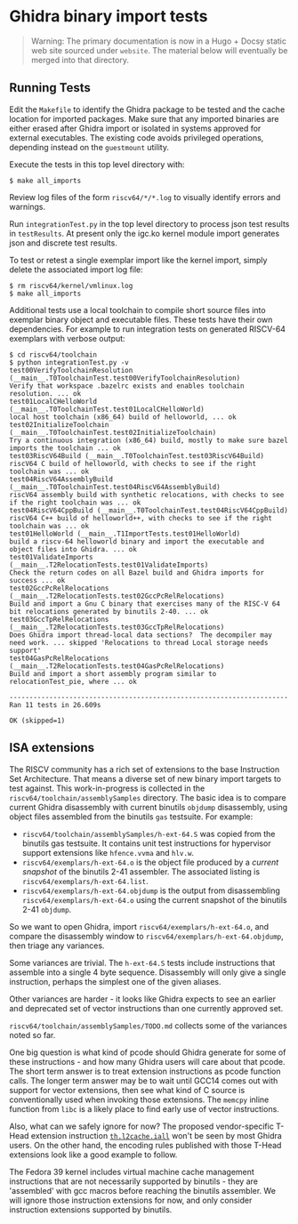 # Ghidra binary import tests

>Warning: The primary documentation is now in a Hugo + Docsy static web site sourced under `website`.  The material below
>         will eventually be merged into that directory.

## Running Tests

Edit the `Makefile` to identify the Ghidra package to be tested and the cache location for imported packages.
Make sure that any imported binaries are either erased after Ghidra import or isolated in systems approved for
external executables.  The existing code avoids privileged operations, depending instead on the `guestmount` utility.

Execute the tests in this top level directory with:

```console
$ make all_imports
```

Review log files of the form `riscv64/*/*.log` to visually identify errors and warnings.

Run `integrationTest.py` in the top level directory to process json test results in `testResults`.  At present
only the igc.ko kernel module import generates json and discrete test results.

To test or retest a single exemplar import like the kernel import, simply delete the associated import log file:

```console
$ rm riscv64/kernel/vmlinux.log
$ make all_imports
```

Additional tests use a local toolchain to compile short source files into exemplar binary object and executable files.
These tests have their own dependencies.  For example to run integration tests on generated RISCV-64 exemplars with verbose output:

```console
$ cd riscv64/toolchain
$ python integrationTest.py -v
test00VerifyToolchainResolution (__main__.T0ToolchainTest.test00VerifyToolchainResolution)
Verify that workspace .bazelrc exists and enables toolchain resolution. ... ok
test01LocalCHelloWorld (__main__.T0ToolchainTest.test01LocalCHelloWorld)
local host toolchain (x86_64) build of helloworld, ... ok
test02InitializeToolchain (__main__.T0ToolchainTest.test02InitializeToolchain)
Try a continuous integration (x86_64) build, mostly to make sure bazel imports the toolchain ... ok
test03RiscV64Build (__main__.T0ToolchainTest.test03RiscV64Build)
riscV64 C build of helloworld, with checks to see if the right toolchain was ... ok
test04RiscV64AssemblyBuild (__main__.T0ToolchainTest.test04RiscV64AssemblyBuild)
riscV64 assembly build with synthetic relocations, with checks to see if the right toolchain was ... ok
test04RiscV64CppBuild (__main__.T0ToolchainTest.test04RiscV64CppBuild)
riscV64 C++ build of helloworld++, with checks to see if the right toolchain was ... ok
test01HelloWorld (__main__.T1ImportTests.test01HelloWorld)
build a riscv-64 helloworld binary and import the executable and object files into Ghidra. ... ok
test01ValidateImports (__main__.T2RelocationTests.test01ValidateImports)
Check the return codes on all Bazel build and Ghidra imports for success ... ok
test02GccPcRelRelocations (__main__.T2RelocationTests.test02GccPcRelRelocations)
Build and import a Gnu C binary that exercises many of the RISC-V 64 bit relocations generated by binutils 2-40. ... ok
test03GccTpRelRelocations (__main__.T2RelocationTests.test03GccTpRelRelocations)
Does Ghidra import thread-local data sections?  The decompiler may need work. ... skipped 'Relocations to thread Local storage needs support'
test04GasPcRelRelocations (__main__.T2RelocationTests.test04GasPcRelRelocations)
Build and import a short assembly program similar to relocationTest_pie, where ... ok

----------------------------------------------------------------------
Ran 11 tests in 26.609s

OK (skipped=1)
```

## ISA extensions

The RISCV community has a rich set of extensions to the base Instruction Set Architecture.  That means a diverse set
of new binary import targets to test against.  This work-in-progress is collected in the `riscv64/toolchain/assemblySamples` directory.
The basic idea is to compare current Ghidra disassembly with current binutils `objdump` disassembly, using object files
assembled from the binutils `gas` testsuite.  For example:

* `riscv64/toolchain/assemblySamples/h-ext-64.S` was copied from the binutils gas testsuite.  It contains unit test instructions for
  hypervisor support extensions like `hfence.vvma` and `hlv.w`.
* `riscv64/exemplars/h-ext-64.o` is the object file produced by a *current snapshot* of the binutils 2-41 assembler.  The associated listing
  is `riscv64/exemplars/h-ext-64.list`.
* `riscv64/exemplars/h-ext-64.objdump` is the output from disassembling `riscv64/exemplars/h-ext-64.o` using the current snapshot of the binutils 2-41
  `objdump`.

So we want to open Ghidra, import `riscv64/exemplars/h-ext-64.o`, and compare the disassembly window to `riscv64/exemplars/h-ext-64.objdump`, then triage
any variances.

Some variances are trivial.  The `h-ext-64.S` tests include instructions that assemble into a single 4 byte sequence.  Disassembly will only give a single
instruction, perhaps the simplest one of the given aliases.

Other variances are harder - it looks like Ghidra expects to see an earlier and deprecated set of vector instructions than one currently approved set.

`riscv64/toolchain/assemblySamples/TODO.md` collects some of the variances noted so far.

One big question is what kind of pcode should Ghidra generate for some of these instructions - and how many Ghidra users will care about that pcode.
The short term answer is to treat extension instructions as pcode function calls.  The longer term answer may be to wait until GCC14 comes out with support for
vector extensions, then see what kind of C source is conventionally used when invoking those extensions.  The `memcpy` inline function from `libc` is a likely
place to find early use of vector instructions.

Also, what can we safely ignore for now?  The proposed vendor-specific T-Head extension instruction
[`th.l2cache.iall`](https://github.com/T-head-Semi/thead-extension-spec/blob/master/xtheadcmo/l2cache_iall.adoc) won't be seen by most Ghidra users.
On the other hand, the encoding rules published with those T-Head extensions look like a good example to follow.

The Fedora 39 kernel includes virtual machine cache management instructions that are not necessarily supported by binutils - they are 'assembled' with gcc macros
before reaching the binutils assembler.  We will ignore those instruction extensions for now, and only consider instruction extensions supported by binutils.

